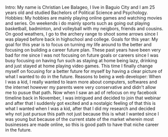 Intro: My name is Christian Lee Balageo, I live in Baguio City and I am 25 years old and studied Bachelors of Political Science and Psychology.
Hobbies: My hobbies are mainly playing online games and watching movies and series. On weekends i do mainly sports such as going out playing basketball, badminton, and volleyball with my neigbors, friends and cousins. On good weathers, I go to the archery range to shoot some arrows since I was played before back in highschool and college.
Goals for this year: My goal for this year is to focus on turning my life around to the better and focusing on building a career future plan. These past years have been very bad for me since I was not focusing on future goals or careers since I was busy focusing on having fun such as staying at home being lazy, drinking and just stayed at home playing video games. This time I finally change myself on focusing for a better future for myself by having a clear picture of what I wanted to do in the future.
Reasons to being a web developer: When I was a kid, I really wanted to learn more about computers, softwares and the internet however my parents were very conservative and didn't allow me to pusue that path. Now when I saw an ad of refocus on my facebook timeline back in November, I was intrigued and decided to join that webinar and after that I suddenly got excited and a nostalgic feeling of that this is what I wanted when I was a kid, after that I did my research and decided why not just pursue this path not just because this is what I wanted since I was young but because of the current state of the market wherein most businesses are made online, so this is good path to have that niche career in the future.